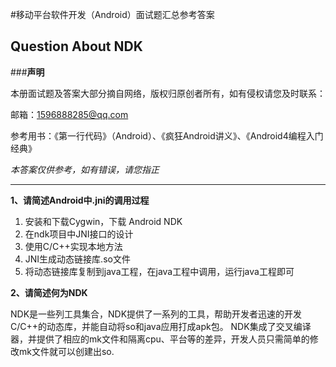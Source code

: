 #移动平台软件开发（Android）面试题汇总参考答案

## Question About NDK

###**声明**

本册面试题及答案大部分摘自网络，版权归原创者所有，如有侵权请您及时联系：

邮箱：1596888285@qq.com

参考用书：《第一行代码》（Android）、《疯狂Android讲义》、《Android4编程入门经典》

*本答案仅供参考，如有错误，请您指正*


---
**1、请简述Android中.jni的调用过程**

1. 安装和下载Cygwin，下载 Android NDK
2. 在ndk项目中JNI接口的设计
3. 使用C/C++实现本地方法
4. JNI生成动态链接库.so文件
5. 将动态链接库复制到java工程，在java工程中调用，运行java工程即可

**2、请简述何为NDK**

NDK是一些列工具集合，NDK提供了一系列的工具，帮助开发者迅速的开发C/C++的动态库，并能自动将so和java应用打成apk包。
NDK集成了交叉编译器，并提供了相应的mk文件和隔离cpu、平台等的差异，开发人员只需简单的修改mk文件就可以创建出so.
